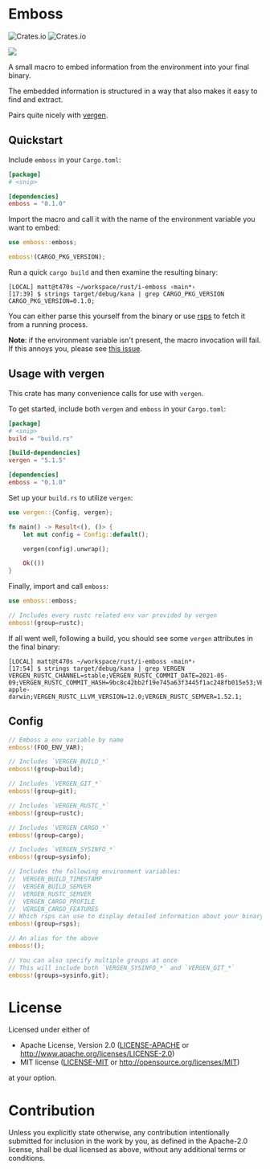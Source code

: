 # Emboss

![Crates.io](https://img.shields.io/crates/v/emboss)
![Crates.io](https://img.shields.io/crates/d/emboss)

![][i-emboss]

A small macro to embed information from the environment into your final binary. 

The embedded information is structured in a way that also makes it easy to find and extract.

Pairs quite nicely with [vergen][vergen].

## Quickstart

Include `emboss` in your `Cargo.toml`:

```toml
[package]
# <snip>

[dependencies]
emboss = "0.1.0"
```

Import the macro and call it with the name of the environment variable you want to embed:

```rust
use emboss::emboss;

emboss!(CARGO_PKG_VERSION);
```

Run a quick `cargo build` and then examine the resulting binary:

```commandline
[LOCAL] matt@t470s ~/workspace/rust/i-emboss ‹main*› 
[17:39] $ strings target/debug/kana | grep CARGO_PKG_VERSION
CARGO_PKG_VERSION=0.1.0;
```

You can either parse this yourself from the binary or use [rsps][rsps] to fetch it from a running process.

**Note**: if the environment variable isn't present, the macro invocation will fail. If this annoys you, please see [this issue][env-macro-limitation].

## Usage with vergen

This crate has many convenience calls for use with `vergen`.

To get started, include both `vergen` and `emboss` in your `Cargo.toml`:

```toml
[package]
# <snip>
build = "build.rs"

[build-dependencies]
vergen = "5.1.5"

[dependencies]
emboss = "0.1.0"
```

Set up your `build.rs` to utilize `vergen`:

```rust
use vergen::{Config, vergen};

fn main() -> Result<(), ()> {
    let mut config = Config::default();

    vergen(config).unwrap();

    Ok(())
}
```

Finally, import and call `emboss`:

```rust
use emboss::emboss;

// Includes every rustc related env var provided by vergen
emboss!(group=rustc);
```

If all went well, following a build, you should see some `vergen` attributes in the final binary:

```commandline
[LOCAL] matt@t470s ~/workspace/rust/i-emboss ‹main*› 
[17:54] $ strings target/debug/kana | grep VERGEN           
VERGEN_RUSTC_CHANNEL=stable;VERGEN_RUSTC_COMMIT_DATE=2021-05-09;VERGEN_RUSTC_COMMIT_HASH=9bc8c42bb2f19e745a63f3445f1ac248fb015e53;VERGEN_RUSTC_HOST_TRIPLE=x86_64-apple-darwin;VERGEN_RUSTC_LLVM_VERSION=12.0;VERGEN_RUSTC_SEMVER=1.52.1;
```

## Config

```rust
// Emboss a env variable by name
emboss!(FOO_ENV_VAR);

// Includes `VERGEN_BUILD_*`
emboss!(group=build);

// Includes `VERGEN_GIT_*`
emboss!(group=git);

// Includes `VERGEN_RUSTC_*`
emboss!(group=rustc);

// Includes `VERGEN_CARGO_*`
emboss!(group=cargo);

// Includes `VERGEN_SYSINFO_*`
emboss!(group=sysinfo);

// Includes the following environment variables:
//  VERGEN_BUILD_TIMESTAMP
//  VERGEN_BUILD_SEMVER
//  VERGEN_RUSTC_SEMVER 
//  VERGEN_CARGO_PROFILE 
//  VERGEN_CARGO_FEATURES 
// Which rsps can use to display detailed information about your binary when it runs
emboss!(group=rsps);

// An alias for the above
emboss!();

// You can also specify multiple groups at once
// This will include both `VERGEN_SYSINFO_*` and `VERGEN_GIT_*`
emboss!(groups=sysinfo,git);
```

# License

Licensed under either of

* Apache License, Version 2.0
  ([LICENSE-APACHE][apache-license] or http://www.apache.org/licenses/LICENSE-2.0)
* MIT license
  ([LICENSE-MIT][mit-license] or http://opensource.org/licenses/MIT)

at your option.

# Contribution

Unless you explicitly state otherwise, any contribution intentionally submitted
for inclusion in the work by you, as defined in the Apache-2.0 license, shall be
dual licensed as above, without any additional terms or conditions.

[i-emboss]: ./EMBOSS.jpg
[vergen]: https://github.com/rustyhorde/vergen
[rsps]: https://github.com/mbStavola/rsps
[env-macro-limitation]: https://github.com/rust-lang/rust/issues/48952
[apache-license]: ./LICENSE-APACHE
[mit-license]: ./LICENSE-MIT